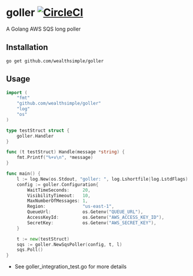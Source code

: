 # goller [![CircleCI](https://circleci.com/gh/wealthsimple/goller.svg?style=svg)](https://circleci.com/gh/wealthsimple/goller)
A Golang AWS SQS long poller

## Installation
```
go get github.com/wealthsimple/goller
```

## Usage
```go
import (
	"fmt"
	"github.com/wealthsimple/goller"
	"log"
	"os"
)

type testStruct struct {
	goller.Handler
}

func (t testStruct) Handle(message *string) {
	fmt.Printf("%+v\n", *message)
}

func main() {
	l := log.New(os.Stdout, "goller: ", log.Lshortfile|log.LstdFlags)
	config := goller.Configuration{
		WaitTimeSeconds:     20,
		VisibilityTimeout:   10,
		MaxNumberOfMessages: 1,
		Region:              "us-east-1",
		QueueUrl:            os.Getenv("QUEUE_URL"),
		AccessKeyId:         os.Getenv("AWS_ACCESS_KEY_ID"),
		SecretKey:           os.Getenv("AWS_SECRET_KEY"),
	}

	t := new(testStruct)
	sqs := goller.NewSqsPoller(config, t, l)
	sqs.Poll()
}
```

* See goller_integration_test.go for more details
